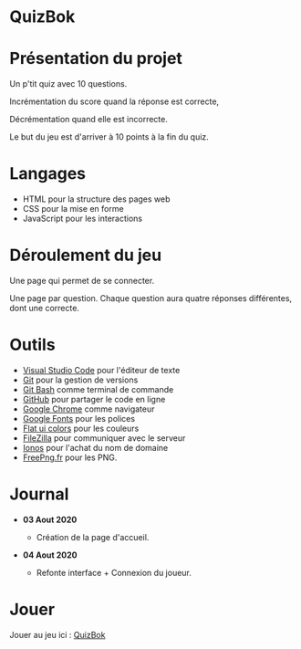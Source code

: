 # QuizBok

# Présentation du projet

Un p'tit quiz avec 10 questions.

Incrémentation du score quand la réponse est correcte,

Décrémentation quand elle est incorrecte.

Le but du jeu est d'arriver à 10 points à la fin du quiz.

# Langages

* HTML pour la structure des pages web
* CSS pour la mise en forme
* JavaScript pour les interactions

# Déroulement du jeu

Une page qui permet de se connecter.

Une page par question. Chaque question aura quatre réponses différentes, dont une correcte.

# Outils

* [Visual Studio Code](https://code.visualstudio.com/) pour l'éditeur de texte
* [Git](https://git-scm.com/) pour la gestion de versions
* [Git Bash](https://gitforwindows.org/) comme terminal de commande
* [GitHub](https://github.com/) pour partager le code en ligne
* [Google Chrome](https://www.google.fr/chrome/?brand=CHBD&gclid=CjwKCAjwpqv0BRABEiwA-TySweC2bONhPrgyuzbP4_9snC9rXGiS1lxTNuhsrfpnmj39i5z8PpHkJRoC7C0QAvD_BwE&gclsrc=aw.ds) comme navigateur
* [Google Fonts](https://fonts.google.com/) pour les polices
* [Flat ui colors](https://flatuicolors.com/) pour les couleurs
* [FileZilla](https://filezilla-project.org/) pour communiquer avec le serveur
* [Ionos](https://www.ionos.fr/) pour l'achat du nom de domaine
* [FreePng.fr](https://www.freepng.fr/) pour les PNG.

# Journal

* **03 Aout 2020**
    * Création de la page d'accueil.

* **04 Aout 2020**
    * Refonte interface + Connexion du joueur.

# Jouer

Jouer au jeu ici : [QuizBok](http://yannickbiheul.fr/quiz.html)
    
